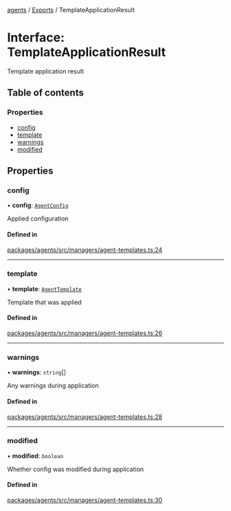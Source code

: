 <!-- 
 ⚠️  AUTO-GENERATED FILE - DO NOT EDIT MANUALLY
 This file is automatically generated by scripts/docs-generator.js
 To make changes, edit the source TypeScript files or update the generator script
-->

[agents](../../) / [Exports](../modules) / TemplateApplicationResult

# Interface: TemplateApplicationResult

Template application result

## Table of contents

### Properties

- [config](TemplateApplicationResult#config)
- [template](TemplateApplicationResult#template)
- [warnings](TemplateApplicationResult#warnings)
- [modified](TemplateApplicationResult#modified)

## Properties

### config

• **config**: [`AgentConfig`](AgentConfig)

Applied configuration

#### Defined in

[packages/agents/src/managers/agent-templates.ts:24](https://github.com/woojubb/robota/blob/a69b4da7c5c53be6f90be7c6508928a6d39cf60b/packages/agents/src/managers/agent-templates.ts#L24)

___

### template

• **template**: [`AgentTemplate`](AgentTemplate)

Template that was applied

#### Defined in

[packages/agents/src/managers/agent-templates.ts:26](https://github.com/woojubb/robota/blob/a69b4da7c5c53be6f90be7c6508928a6d39cf60b/packages/agents/src/managers/agent-templates.ts#L26)

___

### warnings

• **warnings**: `string`[]

Any warnings during application

#### Defined in

[packages/agents/src/managers/agent-templates.ts:28](https://github.com/woojubb/robota/blob/a69b4da7c5c53be6f90be7c6508928a6d39cf60b/packages/agents/src/managers/agent-templates.ts#L28)

___

### modified

• **modified**: `boolean`

Whether config was modified during application

#### Defined in

[packages/agents/src/managers/agent-templates.ts:30](https://github.com/woojubb/robota/blob/a69b4da7c5c53be6f90be7c6508928a6d39cf60b/packages/agents/src/managers/agent-templates.ts#L30)
